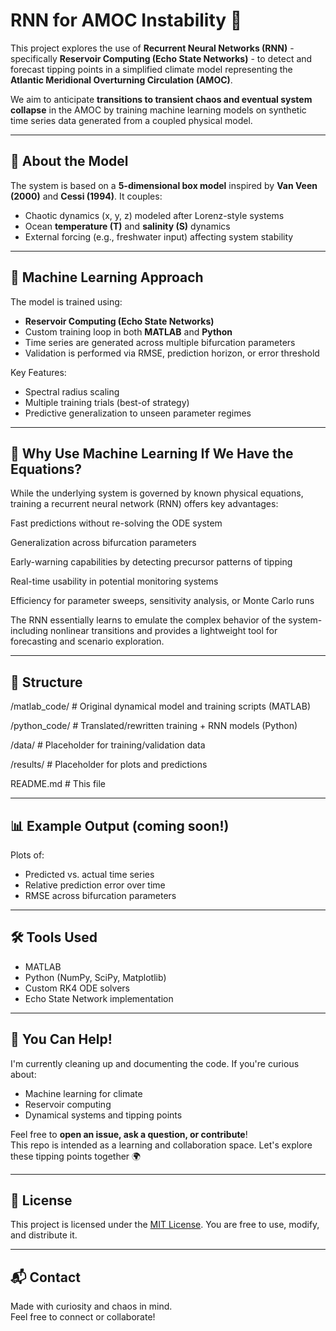 # RNN for AMOC Instability 🌊

This project explores the use of **Recurrent Neural Networks (RNN)** - specifically **Reservoir Computing (Echo State Networks)** - to detect and forecast tipping points in a simplified climate model representing the **Atlantic Meridional Overturning Circulation (AMOC)**.

We aim to anticipate **transitions to transient chaos and eventual system collapse** in the AMOC by training machine learning models on synthetic time series data generated from a coupled physical model.

---

## 🔬 About the Model

The system is based on a **5-dimensional box model** inspired by **Van Veen (2000)** and **Cessi (1994)**. It couples:
- Chaotic dynamics (x, y, z) modeled after Lorenz-style systems
- Ocean **temperature (T)** and **salinity (S)** dynamics
- External forcing (e.g., freshwater input) affecting system stability

---

## 🧠 Machine Learning Approach

The model is trained using:
- **Reservoir Computing (Echo State Networks)**
- Custom training loop in both **MATLAB** and **Python**
- Time series are generated across multiple bifurcation parameters
- Validation is performed via RMSE, prediction horizon, or error threshold

Key Features:
- Spectral radius scaling
- Multiple training trials (best-of strategy)
- Predictive generalization to unseen parameter regimes

---

## 🧠 Why Use Machine Learning If We Have the Equations?
While the underlying system is governed by known physical equations, training a recurrent neural network (RNN) offers key advantages:

Fast predictions without re-solving the ODE system

Generalization across bifurcation parameters

Early-warning capabilities by detecting precursor patterns of tipping

Real-time usability in potential monitoring systems

Efficiency for parameter sweeps, sensitivity analysis, or Monte Carlo runs

The RNN essentially learns to emulate the complex behavior of the system-including nonlinear transitions and provides a lightweight tool for forecasting and scenario exploration.

---

## 📁 Structure

/matlab_code/ # Original dynamical model and training scripts (MATLAB) 

/python_code/ # Translated/rewritten training + RNN models (Python) 

/data/ # Placeholder for training/validation data 

/results/ # Placeholder for plots and predictions 

README.md # This file


---

## 📊 Example Output (coming soon!)

Plots of:
- Predicted vs. actual time series
- Relative prediction error over time
- RMSE across bifurcation parameters

---

## 🛠️ Tools Used

- MATLAB
- Python (NumPy, SciPy, Matplotlib)
- Custom RK4 ODE solvers
- Echo State Network implementation

---

## 🙌 You Can Help!

I'm currently cleaning up and documenting the code. If you're curious about:
- Machine learning for climate
- Reservoir computing
- Dynamical systems and tipping points

Feel free to **open an issue, ask a question, or contribute**!  
This repo is intended as a learning and collaboration space. Let's explore these tipping points together 🌍

---

## 📄 License

This project is licensed under the [MIT License](LICENSE). You are free to use, modify, and distribute it.

---

## 📬 Contact

Made with curiosity and chaos in mind.  
Feel free to connect or collaborate!

